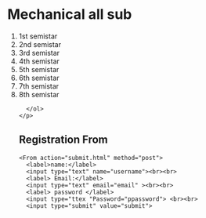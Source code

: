 <!DOCTYPE html> 
<html>
  <head>
    <title> MECHANICAL DEPARTMEN </title>
  </head>
  <body>
    <h1> Mechanical all sub </h1>
    <p>
      <ol>
        <li> 1st semistar </li>
        <li> 2nd semistar </li>
        <li> 3rd semistar </li>
        <li> 4th semistar </li>
        <li> 5th semistar </li>
        <li> 6th semistar </li>
        <li> 7th semistar </li>
        <li> 8th semistar </li>
          
      </ol>
    </p>
  </body>
  <body>
    <h2>Registration From </h2>
    
    <From action="submit.html" method="post">
      <label>name:</label>
      <input type="text" name="username"><br><br> 
      <label> Email:</label>
      <input type="text" email="email" ><br><br>
      <label> password </label>
      <input type="ttex "Password="ppassword"> <br><br>
      <input type="submit" value="submit">
      
   </from>
  </body>
</html>